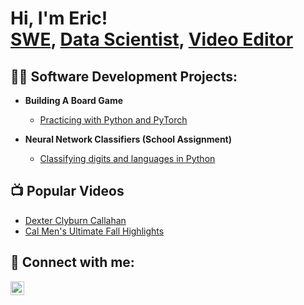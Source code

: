 <h1>Hi, I'm Eric!<br/><a href="https://github.com/joshmadakor1">SWE</a>, <a href="https://www.linkedin.com/in/joshmadakor/">Data Scientist</a>, <a href="https://www.youtube.com/c/joshmadakor">Video Editor</a></h1>

<h2>👨‍💻 Software Development Projects:</h2>

- <b>Building A Board Game</b>
  - [Practicing with Python and PyTorch](https://github.com/OrangeTango101/Board_Game)

- <b>Neural Network Classifiers (School Assignment)</b>
  - [Classifying digits and languages in Python](https://github.com/OrangeTango101/Board_Game)

<h2>📺 Popular Videos</h2>

- [Dexter Clyburn Callahan](https://www.youtube.com/watch?v=a83ASGn_V_s](https://www.youtube.com/watch?v=jX_OnmxQ1YQ))
- [Cal Men's Ultimate Fall Highlights](https://www.youtube.com/watch?v=uHy3oM7NnoU](https://www.youtube.com/watch?v=kUU_ST5wW8c))

<h2> 🤳 Connect with me:</h2>

[<img align="left" alt="JoshMadakor | LinkedIn" width="22px" src="https://cdn.jsdelivr.net/npm/simple-icons@v3/icons/linkedin.svg" />][linkedin]

[linkedin]: www.linkedin.com/in/eric-johnson-224b19216

<!--
**joshmadakor1/joshmadakor1** is a ✨ _special_ ✨ repository because its `README.md` (this file) appears on your GitHub profile.

Here are some ideas to get you started:

- 🔭 I’m currently working on ...
- 🌱 I’m currently learning ...
- 👯 I’m looking to collaborate on ...
- 🤔 I’m looking for help with ...
- 💬 Ask me about ...
- 📫 How to reach me: ...
- 😄 Pronouns: ...
- ⚡ Fun fact: ...
-->
